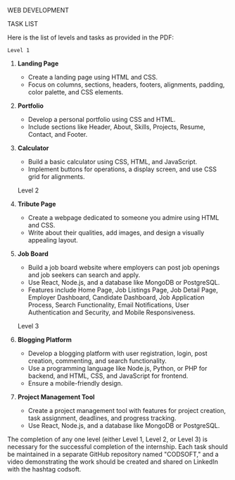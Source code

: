 WEB DEVELOPMENT

TASK LIST

Here is the list of levels and tasks as provided in the PDF:

    Level 1
1. **Landing Page**
   - Create a landing page using HTML and CSS.
   - Focus on columns, sections, headers, footers, alignments, padding, color palette, and CSS elements.

2. **Portfolio**
   - Develop a personal portfolio using CSS and HTML.
   - Include sections like Header, About, Skills, Projects, Resume, Contact, and Footer.

3. **Calculator**
   - Build a basic calculator using CSS, HTML, and JavaScript.
   - Implement buttons for operations, a display screen, and use CSS grid for alignments.

    Level 2
1. **Tribute Page**
   - Create a webpage dedicated to someone you admire using HTML and CSS.
   - Write about their qualities, add images, and design a visually appealing layout.

2. **Job Board**
   - Build a job board website where employers can post job openings and job seekers can search and apply.
   - Use React, Node.js, and a database like MongoDB or PostgreSQL.
   - Features include Home Page, Job Listings Page, Job Detail Page, Employer Dashboard, Candidate Dashboard, Job Application Process, Search Functionality, Email Notifications, User Authentication and Security, and Mobile Responsiveness.

    Level 3
1. **Blogging Platform**
   - Develop a blogging platform with user registration, login, post creation, commenting, and search functionality.
   - Use a programming language like Node.js, Python, or PHP for backend, and HTML, CSS, and JavaScript for frontend.
   - Ensure a mobile-friendly design.

2. **Project Management Tool**
   - Create a project management tool with features for project creation, task assignment, deadlines, and progress tracking.
   - Use React, Node.js, and a database like MongoDB or PostgreSQL.

The completion of any one level (either Level 1, Level 2, or Level 3) is necessary for the successful completion of the internship. Each task should be maintained in a separate GitHub repository named "CODSOFT," and a video demonstrating the work should be created and shared on LinkedIn with the hashtag  codsoft.
